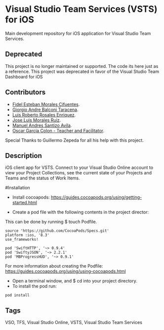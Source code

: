 # Visual Studio Team Services (VSTS) for iOS

Main development repository for iOS application for Visual Studio Team Services.

## Deprecated ##

This project is no longer maintained or supported. The code its here just as a reference. This project was deprecated in favor of the Visual Studio Team Dashboard for iOS

## Contributors ##

- <a href='https://github.com/fidmor89'>Fidel Esteban Morales Cifuentes</a>.
- <a href='https://github.com/giobt'>Giorgio Andre Balconi Taracena</a>.
- <a href='https://github.com/chirislash'>Luis Roberto Rosales Enriquez</a>.
- <a href='https://github.com/chepix10'>Jose Luis Morales Ruiz</a>.
- <a href='https://github.com/manu1217'>Manuel Andres Santizo Avila</a>.
- <a href='https://github.com/oscargarciacolon'>Oscar Garcia Colon - Teacher and Facilitator</a>.  

Special Thanks to Guillermo Zepeda for all his help with this project.

## Description ##

iOS client app for VSTS. Connect to your Visual Studio Online account to view 
your Project Collections, see the current state of your Projects and
Teams and the status of Work Items.

#Installation

- Install cocoapods: https://guides.cocoapods.org/using/getting-started.html

- Create a pod file with the following contents in the project director:

This can be done by running $ touch Podfile.

```
source 'https://github.com/CocoaPods/Specs.git'
platform :ios, '8.3'
use_frameworks!

pod 'SwiftHTTP', '~> 0.9.4'
pod 'SwiftyJSON', '~> 2.2.1'
pod 'MBProgressHUD', '~> 0.9.1'
```
For more information about creating the Podfile: https://guides.cocoapods.org/using/using-cocoapods.html


- Open a terminal window, and $ cd into your project directory.
- To install the pod run:
```
pod install
```

## Tags ##

VSO, TFS, Visual Studio Online, VSTS, Visual Studio Team Services
